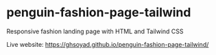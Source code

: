 # penguin-fashion-page-tailwind
Responsive fashion landing page with HTML and Tailwind CSS

Live website: https://ghsoyad.github.io/penguin-fashion-page-tailwind/
